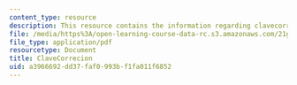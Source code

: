 ```yaml
---
content_type: resource
description: This resource contains the information regarding clavecorrecion.
file: /media/https%3A/open-learning-course-data-rc.s3.amazonaws.com/21g-702-spanish-ii-spring-2004/a3966692dd37faf0993bf1fa011f6852_MIT21G_702S04_clave.pdf
file_type: application/pdf
resourcetype: Document
title: ClaveCorrecion
uid: a3966692-dd37-faf0-993b-f1fa011f6852
---
```

